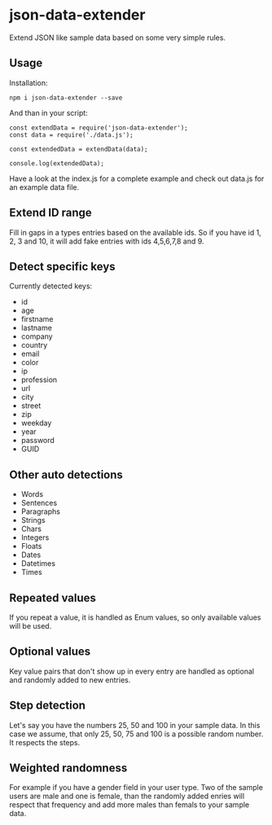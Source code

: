 # json-data-extender
Extend JSON like sample data based on some very simple rules.

## Usage

Installation:

`npm i json-data-extender --save`

And than in your script:

```
const extendData = require('json-data-extender');
const data = require('./data.js');

const extendedData = extendData(data);

console.log(extendedData);
```

Have a look at the index.js for a complete example and check out data.js for an example data file.

## Extend ID range

Fill in gaps in a types entries based on the available ids. So if you have id 1, 2, 3 and 10, it will add fake entries with ids 4,5,6,7,8 and 9.

## Detect specific keys

Currently detected keys:

- id
- age
- firstname
- lastname
- company
- country
- email
- color
- ip
- profession
- url
- city
- street
- zip
- weekday
- year
- password
- GUID

## Other auto detections

- Words
- Sentences
- Paragraphs
- Strings
- Chars
- Integers
- Floats
- Dates
- Datetimes
- Times

## Repeated values

If you repeat a value, it is handled as Enum values, so only available values will be used.

## Optional values

Key value pairs that don't show up in every entry are handled as optional and randomly added to new entries.

## Step detection

Let's say you have the numbers 25, 50 and 100 in your sample data. In this case we assume, that only 25, 50, 75 and 100 is a possible random number. It respects the steps.

## Weighted randomness

For example if you have a gender field in your user type. Two of the sample users are male and one is female, than the randomly added enries will respect that frequency and add more males than femals to your sample data.